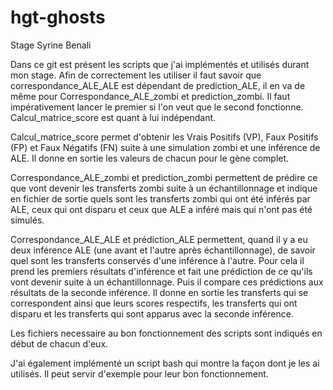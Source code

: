 # hgt-ghosts
Stage Syrine Benali 

Dans ce git est présent les scripts que j'ai implémentés et utilisés durant mon stage.
Afin de correctement les utiliser il faut savoir que correspondance_ALE_ALE est dépendant de prediction_ALE, il en va de même pour Correspondance_ALE_zombi et prediction_zombi. Il faut impérativement lancer le premier si l'on veut que le second fonctionne. Calcul_matrice_score est quant à lui indépendant.

Calcul_matrice_score permet d'obtenir les Vrais Positifs (VP), Faux Positifs (FP) et Faux Négatifs (FN) suite à une simulation zombi et une inférence de ALE. Il donne en sortie les valeurs de chacun pour le gène complet.

Correspondance_ALE_zombi et prediction_zombi permettent de prédire ce que vont devenir les transferts zombi suite à un échantillonnage et indique en fichier de sortie quels sont les transferts zombi qui ont été inférés par ALE, ceux qui ont disparu et ceux que ALE a inféré mais qui n'ont pas été simulés.

Correspondance_ALE_ALE et prédiction_ALE permettent, quand il y a eu deux inférence ALE (une avant et l'autre après échantillonnage), de savoir quel sont les transferts conservés d'une inférence à l'autre. Pour cela il prend les premiers résultats d'inférence et fait une prédiction de ce qu'ils vont devenir suite à un échantillonnage. Puis il compare ces prédictions aux résultats de la seconde inférence. Il donne en sortie les transferts qui se correspondent ainsi que leurs scores respectifs, les transferts qui ont disparu et les transferts qui sont apparus avec la seconde inférence.

Les fichiers necessaire au bon fonctionnement des scripts sont indiqués en début de chacun d'eux. 

J'ai également implémenté un script bash qui montre la façon dont je les ai utilisés. Il peut servir d'exemple pour leur bon fonctionnement.
